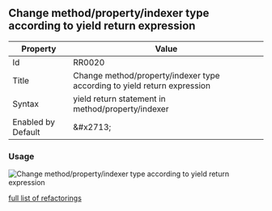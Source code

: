 ## Change method/property/indexer type according to yield return expression

| Property | Value |
| -------- | ----- |
| Id | RR0020 |
| Title | Change method/property/indexer type according to yield return expression |
| Syntax | yield return statement in method/property/indexer |
| Enabled by Default | &\#x2713; |

### Usage

![Change method/property/indexer type according to yield return expression](../../images/refactorings/ChangeMemberTypeAccordingToYieldReturnExpression.png)

[full list of refactorings](Refactorings.md)